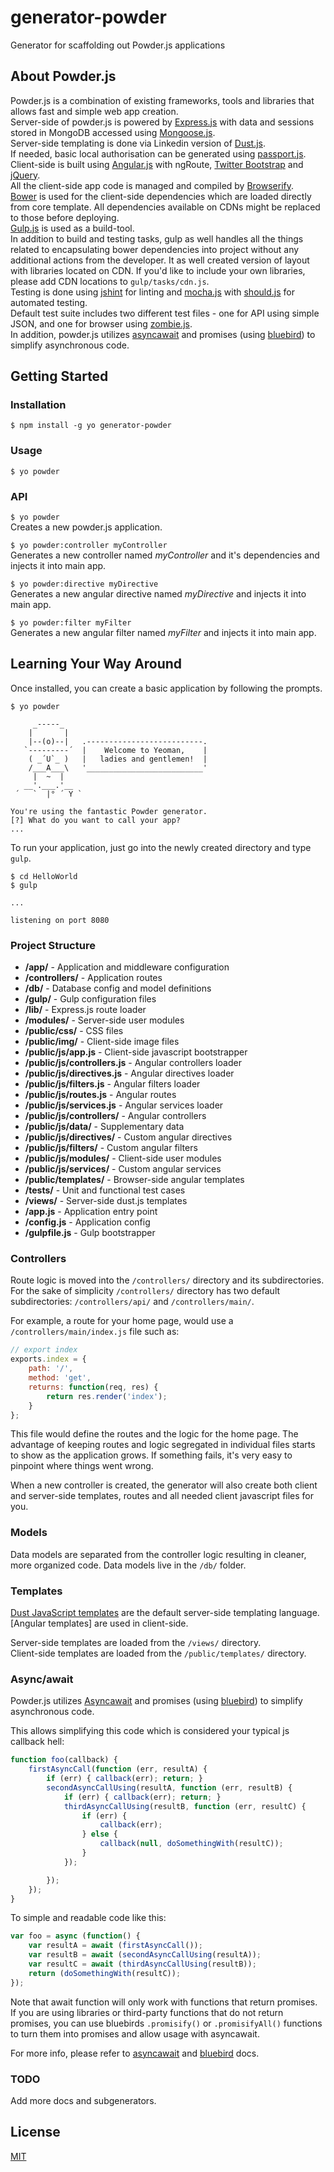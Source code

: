 # generator-powder

Generator for scaffolding out Powder.js applications

## About Powder.js

Powder.js is a combination of existing frameworks, tools and libraries that allows fast and simple web app creation.  
Server-side of powder.js is powered by [Express.js](http://expressjs.com/) with data and sessions stored in MongoDB accessed using [Mongoose.js](http://mongoosejs.com/).  
Server-side templating is done via Linkedin version of [Dust.js](http://linkedin.github.io/dustjs/).  
If needed, basic local authorisation can be generated using [passport.js](http://passportjs.org/).  
Client-side is built using [Angular.js](http://angularjs.org/) with ngRoute, [Twitter Bootstrap](http://getbootstrap.com/) and [jQuery](http://jquery.com/).  
All the client-side app code is managed and compiled by [Browserify](http://browserify.org/).  
[Bower](http://bower.io/) is used for the client-side dependencies which are loaded directly from core template. All dependencies available on CDNs might be replaced to those before deploying.  
[Gulp.js](http://gulpjs.com/) is used as a build-tool.  
In addition to build and testing tasks, gulp as well handles all the things related to encapsulating bower dependencies into project without any additional actions from the developer. It as well created version of layout with libraries located on CDN. If you'd like to include your own libraries, please add CDN locations to `gulp/tasks/cdn.js`.  
Testing is done using [jshint](http://www.jshint.com/) for linting and [mocha.js](http://visionmedia.github.io/mocha/) with [should.js](https://github.com/visionmedia/should.js/) for automated testing.  
Default test suite includes two different test files - one for API using simple JSON, and one for browser using [zombie.js](http://zombie.labnotes.org/).  
In addition, powder.js utilizes [asyncawait](https://github.com/yortus/asyncawait) and promises (using [bluebird](https://github.com/petkaantonov/bluebird)) to simplify asynchronous code.  

## Getting Started

### Installation

```
$ npm install -g yo generator-powder
```

### Usage

```
$ yo powder
```

### API

`$ yo powder`  
Creates a new powder.js application.

`$ yo powder:controller myController`  
Generates a new controller named *myController* and it's dependencies and injects it into main app.

`$ yo powder:directive myDirective`  
Generates a new angular directive named *myDirective* and injects it into main app.

`$ yo powder:filter myFilter`  
Generates a new angular filter named *myFilter* and injects it into main app.

## Learning Your Way Around

Once installed, you can create a basic application by following the prompts.

```shell
$ yo powder

     _-----_
    |       |
    |--(o)--|   .--------------------------.
   `---------´  |    Welcome to Yeoman,    |
    ( _´U`_ )   |   ladies and gentlemen!  |
    /___A___\   '__________________________'
     |  ~  |
   __'.___.'__
 ´   `  |° ´ Y `

You're using the fantastic Powder generator.
[?] What do you want to call your app?
...
```

To run your application, just go into the newly created directory and type `gulp`.

```shell
$ cd HelloWorld
$ gulp

...

listening on port 8080
```

### Project Structure

- **/app/** - Application and middleware configuration
- **/controllers/** - Application routes
- **/db/** - Database config and model definitions
- **/gulp/** - Gulp configuration files
- **/lib/** - Express.js route loader
- **/modules/** - Server-side user modules
- **/public/css/** - CSS files
- **/public/img/** - Client-side image files
- **/public/js/app.js** - Client-side javascript bootstrapper
- **/public/js/controllers.js** - Angular controllers loader
- **/public/js/directives.js** - Angular directives loader
- **/public/js/filters.js** - Angular filters loader
- **/public/js/routes.js** - Angular routes
- **/public/js/services.js** - Angular services loader
- **/public/js/controllers/** - Angular controllers
- **/public/js/data/** - Supplementary data
- **/public/js/directives/** - Custom angular directives
- **/public/js/filters/** - Custom angular filters
- **/public/js/modules/** - Client-side user modules
- **/public/js/services/** - Custom angular services
- **/public/templates/** - Browser-side angular templates
- **/tests/** - Unit and functional test cases
- **/views/** - Server-side dust.js templates
- **/app.js** - Application entry point
- **/config.js** - Application config
- **/gulpfile.js** - Gulp bootstrapper

### Controllers

Route logic is moved into the `/controllers/` directory and its subdirectories.  
For the sake of simplicity `/controllers/` directory has two default subdirectories: `/controllers/api/` and `/controllers/main/`.

For example, a route for your home page, would use a `/controllers/main/index.js` file such as:

```js
// export index
exports.index = {
    path: '/',
    method: 'get',
    returns: function(req, res) {
        return res.render('index');
    }
};
```

This file would define the routes and the logic for the home page. The advantage of keeping routes and logic segregated in individual files starts to show as the application grows. If something fails, it's very easy to pinpoint where things went wrong.

When a new controller is created, the generator will also create both client and server-side templates, routes and all needed client javascript files for you.

### Models

Data models are separated from the controller logic resulting in cleaner, more organized code. Data models live in the `/db/` folder.

### Templates

[Dust JavaScript templates](https://github.com/linkedin/dustjs) are the default server-side templating language.
[Angular templates] are used in client-side.

Server-side templates are loaded from the `/views/` directory.  
Client-side templates are loaded from the `/public/templates/` directory.

### Async/await

Powder.js utilizes [Asyncawait](https://github.com/yortus/asyncawait) and promises (using [bluebird](https://github.com/petkaantonov/bluebird)) to simplify asynchronous code.  

This allows simplifying this code which is considered your typical js callback hell:  
```js
function foo(callback) {
    firstAsyncCall(function (err, resultA) {
        if (err) { callback(err); return; }
        secondAsyncCallUsing(resultA, function (err, resultB) {
            if (err) { callback(err); return; }
            thirdAsyncCallUsing(resultB, function (err, resultC) {
                if (err) {
                    callback(err);
                } else {
                    callback(null, doSomethingWith(resultC));
                }
            });

        });
    });
}
```

To simple and readable code like this:  
```js
var foo = async (function() {
    var resultA = await (firstAsyncCall());
    var resultB = await (secondAsyncCallUsing(resultA));
    var resultC = await (thirdAsyncCallUsing(resultB));
    return (doSomethingWith(resultC));
});
```

Note that await function will only work with functions that return promises.  
If you are using libraries or third-party functions that do not return promises, you can use bluebirds `.promisify()` or `.promisifyAll()` functions to turn them into promises and allow usage with asyncawait.

For more info, please refer to [asyncawait](https://github.com/yortus/asyncawait) and [bluebird](https://github.com/petkaantonov/bluebird) docs.

### TODO

Add more docs and subgenerators.

## License

[MIT](http://opensource.org/licenses/MIT)
